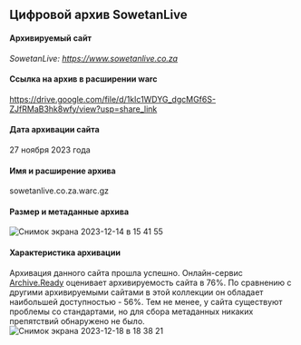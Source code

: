 ## Цифровой архив SowetanLive

#### Архивируемый сайт
_SowetanLive: https://www.sowetanlive.co.za_

#### Ссылка на архив в расширении warc
https://drive.google.com/file/d/1kIc1WDYG_dgcMGf6S-ZJfRMaB3hk8wfy/view?usp=share_link

#### Дата архивации сайта
27 ноября 2023 года

#### Имя и расширение архива
sowetanlive.co.za.warc.gz

#### Размер и метаданные архива
![Снимок экрана 2023-12-14 в 15 41 55](https://github.com/4Vlada/SA-websites-archive/assets/152094858/6500d19f-3d47-4c84-89db-d206125c98fa)

#### Характеристика архивации
Архивация данного сайта прошла успешно. Онлайн-сервис [Archive.Ready](https://archiveready.com) оценивает архивируемость сайта в 76%. По сравнению с другими архивируемыми сайтами в этой коллекции он обладает наибольшей доступностью - 56%. Тем не менее, у сайта существуют проблемы со стандартами, но для сбора метаданных никаких препятствий обнаружено не было. 
![Снимок экрана 2023-12-18 в 18 38 21](https://github.com/4Vlada/SA-websites-archive/assets/152094858/83e4de1e-6538-42a3-9263-42e3d0ce2d8d)